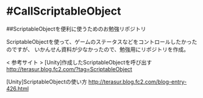 #CallScriptableObject
====================

##ScriptableObjectを便利に使うためのお勉強リポジトリ

ScriptableObjectを使って、ゲームのステータスなどをコントロールしたかったのですが、
いかんせん資料が少なかったので、勉強用にリポジトリを作成。

< 参考サイト >
[Unity]作成したScriptableObjectを呼び出す
http://terasur.blog.fc2.com/?tag=ScriptableObject

[Unity]ScriptableObjectの使い方
http://terasur.blog.fc2.com/blog-entry-426.html
